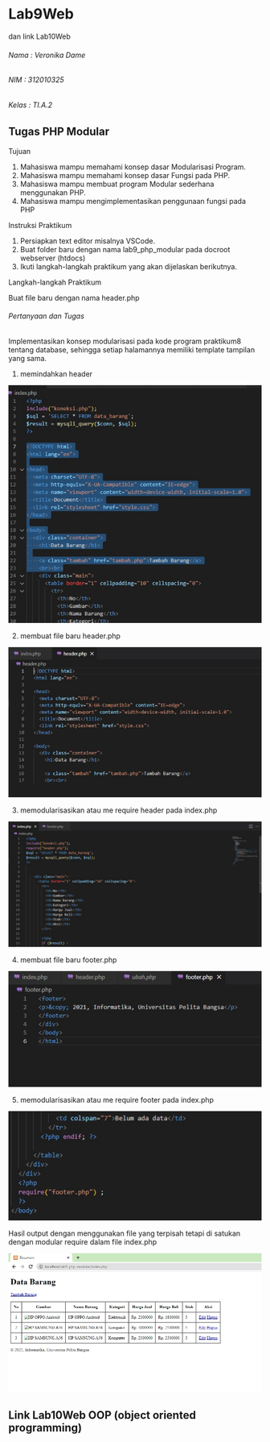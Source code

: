 # Lab9Web
dan link Lab10Web

###### Nama : Veronika Dame
###### NIM : 312010325
###### Kelas : TI.A.2

## Tugas PHP Modular

Tujuan

1. Mahasiswa mampu memahami konsep dasar Modularisasi Program. 
2. Mahasiswa mampu memahami konsep dasar Fungsi pada PHP. 
3. Mahasiswa mampu membuat program Modular sederhana menggunakan PHP. 
4. Mahasiswa mampu mengimplementasikan penggunaan fungsi pada PHP

Instruksi Praktikum

1. Persiapkan text editor misalnya VSCode. 
2. Buat folder baru dengan nama lab9_php_modular pada docroot webserver
(htdocs)
3. Ikuti langkah-langkah praktikum yang akan dijelaskan berikutnya. 

Langkah-langkah Praktikum

Buat file baru dengan nama header.php



###### Pertanyaan dan Tugas

Implementasikan konsep modularisasi pada kode program praktikum8 tentang
database, sehingga setiap halamannya memiliki template tampilan yang sama.

1. memindahkan header

![](img2/0%20zero.jpg)

2. membuat file baru header.php

![](img2/1%20satu.jpg)

3. memodularisasikan atau me require header pada index.php

![](img2/2%20dua.jpg)

4. membuat file baru footer.php

![](img2/3%20footer.jpg)

5. memodularisasikan atau me require footer pada index.php

![](img2/3%20footer2.jpg)

Hasil output dengan menggunakan file yang terpisah tetapi di satukan dengan modular require dalam file index.php

![](img2/4%20empat.jpg)



## Link Lab10Web OOP (object oriented programming)
#### 

